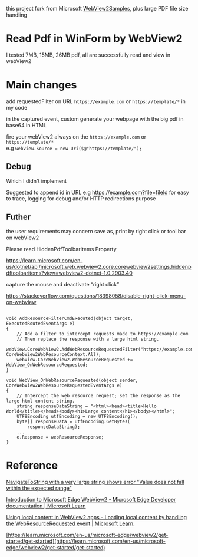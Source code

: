 this project fork from Microsoft [WebView2Samples](https://github.com/MicrosoftEdge/WebView2Samples), plus large PDF file size handling

# Read Pdf in WinForm by WebView2 

I tested 7MB, 15MB, 26MB pdf, all are successfully read and view in webView2

# Main changes

add requestedFilter on URL `https://example.com` or `https://template/*` in my code

in the captured event, custom generate your webpage with the big pdf in base64 in HTML

fire your webView2 always on the `https://example.com` or `https://template/*`<br>
e.g `webView.Source = new Uri($@"https://template/");`

## Debug
Which I didn't implement

Suggested to append id in URL e.g https://example.com?file=fileId for easy to trace, logging for debug and/or HTTP redirections purpose

## Futher

the user requirements may concern save as, print by right click or tool bar on webView2

Please read HiddenPdfToolbarItems Property

https://learn.microsoft.com/en-us/dotnet/api/microsoft.web.webview2.core.corewebview2settings.hiddenpdftoolbaritems?view=webview2-dotnet-1.0.2903.40


capture the mouse and deactivate “right click”

https://stackoverflow.com/questions/18398058/disable-right-click-menu-on-webview

##

```
void AddResourceFilterCmdExecuted(object target, ExecutedRoutedEventArgs e)
{
    // Add a filter to intercept requests made to https://example.com
    // Then replace the response with a large html string.
    webView.CoreWebView2.AddWebResourceRequestedFilter("https://example.com", CoreWebView2WebResourceContext.All);
    webView.CoreWebView2.WebResourceRequested += WebView_OnWebResourceRequested;
}

void WebView_OnWebResourceRequested(object sender, CoreWebView2WebResourceRequestedEventArgs e)
{
    // Intercept the web resource request; set the response as the large html content string.
    string responseDataString = "<html><head><title>Hello World</title></head><body><h1>Large content</h1></body></html>";
    UTF8Encoding utfEncoding = new UTF8Encoding();
    byte[] responseData = utfEncoding.GetBytes(
        responseDataString);
    ...
    e.Response = webResourceResponse;
}
```

# Reference

[NavigateToString with a very large string shows error "Value does not fall within the expected range"](https://github.com/MicrosoftEdge/WebView2Feedback/issues/1355)

[Introduction to Microsoft Edge WebView2 - Microsoft Edge Developer documentation | Microsoft Learn](https://learn.microsoft.com/zh-hk/microsoft-edge/webview2/?form=MA13LH#sequence-of-samples-to-install-and-run)

[Using local content in WebView2 apps - Loading local content by handling the WebResourceRequested event | Microsoft Learn.](https://learn.microsoft.com/en-us/microsoft-edge/webview2/concepts/working-with-local-content?tabs=dotnetcsharp#loading-local-content-by-handling-the-webresourcerequested-event)

[https://learn.microsoft.com/en-us/microsoft-edge/webview2/get-started/get-started](https://learn.microsoft.com/en-us/microsoft-edge/webview2/get-started/get-started)
